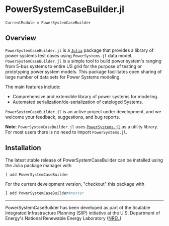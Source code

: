 # PowerSystemCaseBuilder.jl

```@meta
CurrentModule = PowerSystemCaseBuilder
```

## Overview

`PowerSystemCaseBuilder.jl` is a [`Julia`](http://www.julialang.org) package that provides a library
of power systems test cases using `PowerSystems.jl` data model. `PowerSystemCaseBuilder.jl` is a 
simple tool to build power system's ranging from 5-bus systems to entire US grid for the purpose 
of testing or prototyping power system models. This package facilitates open sharing of large number of data sets for Power Systems modeling.

The main features include:

- Comprehensive and extensible library of power systems for modeling.
- Automated serialization/de-serialization of cateloged Systems.


`PowerSystemCaseBuilder.jl` is an active project under development, and we welcome your feedback,
suggestions, and bug reports.

**Note**: `PowerSystemCaseBuilder.jl` uses [`PowerSystems.jl`](https://github.com/NREL-SIIP/PowerSystems.jl)
as a utility library. For most users there is no need to import `PowerSystems.jl`.

## Installation

The latest stable release of PowerSystemCaseBuilder can be installed using the Julia package manager with

```julia
] add PowerSystemCaseBuilder
```

For the current development version, "checkout" this package with

```julia
] add PowerSystemCaseBuilder#master
```

------------
PowerSystemCaseBuilder has been developed as part of the Scalable Integrated Infrastructure Planning
(SIIP) initiative at the U.S. Department of Energy's National Renewable Energy
Laboratory ([NREL](https://www.nrel.gov/))
